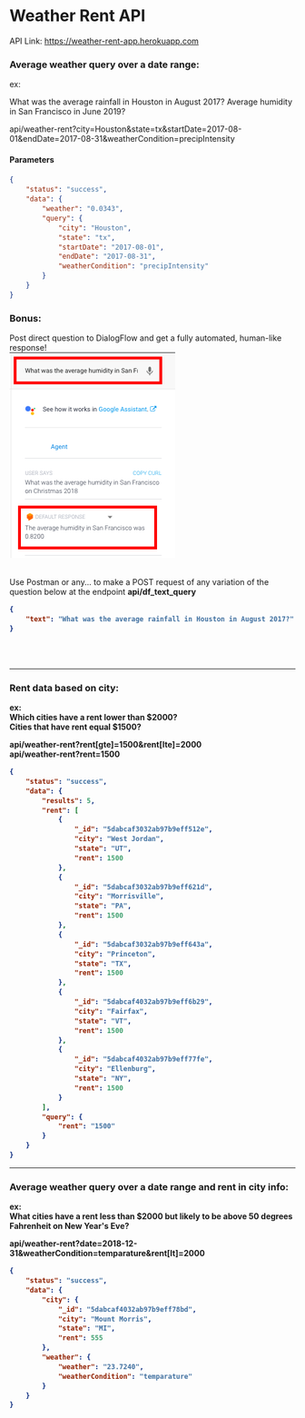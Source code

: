 # Weather Rent API

API Link: https://weather-rent-app.herokuapp.com

### Average weather query over a date range:

ex:


What was the average rainfall in Houston in August 2017?
Average humidity in San Francisco in June 2019?

api/weather-rent?city=Houston&state=tx&startDate=2017-08-01&endDate=2017-08-31&weatherCondition=precipIntensity

#### Parameters
    

```json
{
    "status": "success",
    "data": {
        "weather": "0.0343",
        "query": {
            "city": "Houston",
            "state": "tx",
            "startDate": "2017-08-01",
            "endDate": "2017-08-31",
            "weatherCondition": "precipIntensity"
        }
    }
}
```

<h3>Bonus:</h3>

Post direct question to DialogFlow and get a fully automated, human-like response!<br>
![](df.png) <br><br>

Use Postman or any... to make a POST request of any variation of the question below at the endpoint
<b>api/df_text_query<b>
    
```json
{
    "text": "What was the average rainfall in Houston in August 2017?"
}
```


<br> <br>
<hr>
<h3>Rent data based on city:</h3>

ex:<br>
Which cities have a rent lower than \$2000? <br>
Cities that have rent equal $1500? <br>

api/weather-rent?rent[gte]=1500&rent[lte]=2000 <br>
api/weather-rent?rent=1500 <br>

```json
{
    "status": "success",
    "data": {
        "results": 5,
        "rent": [
            {
                "_id": "5dabcaf3032ab97b9eff512e",
                "city": "West Jordan",
                "state": "UT",
                "rent": 1500
            },
            {
                "_id": "5dabcaf3032ab97b9eff621d",
                "city": "Morrisville",
                "state": "PA",
                "rent": 1500
            },
            {
                "_id": "5dabcaf3032ab97b9eff643a",
                "city": "Princeton",
                "state": "TX",
                "rent": 1500
            },
            {
                "_id": "5dabcaf4032ab97b9eff6b29",
                "city": "Fairfax",
                "state": "VT",
                "rent": 1500
            },
            {
                "_id": "5dabcaf4032ab97b9eff77fe",
                "city": "Ellenburg",
                "state": "NY",
                "rent": 1500
            }
        ],
        "query": {
            "rent": "1500"
        }
    }
}
```

<hr>
<h3>Average weather query over a date range and rent in city info:</h3>

ex:<br>
What cities have a rent less than $2000 but likely to be above 50 degrees Fahrenheit on New Year's Eve?<br>

api/weather-rent?date=2018-12-31&weatherCondition=temparature&rent[lt]=2000

```json
{
    "status": "success",
    "data": {
        "city": {
            "_id": "5dabcaf4032ab97b9eff78bd",
            "city": "Mount Morris",
            "state": "MI",
            "rent": 555
        },
        "weather": {
            "weather": "23.7240",
            "weatherCondition": "temparature"
        }
    }
}
```

